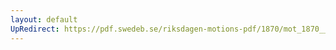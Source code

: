 ```yaml
---
layout: default
UpRedirect: https://pdf.swedeb.se/riksdagen-motions-pdf/1870/mot_1870__ak__00039/mot_1870__ak__00039_002.pdf
---
```


